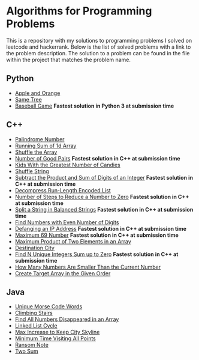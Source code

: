 # Algorithms for Programming Problems
This is a repository with my solutions to programming problems I solved on leetcode and hackerrank. Below is the list of solved problems with a link to the problem description. The solution to a problem can be found in the file within the project that matches the problem name.

## Python
- [Apple and Orange](https://www.hackerrank.com/challenges/apple-and-orange/problem)
- [Same Tree](https://leetcode.com/problems/same-tree/description/)
- [Baseball Game](https://leetcode.com/problems/baseball-game/description/) **Fastest solution in Python 3 at submission time**
## C++ 
- [Palindrome Number](https://leetcode.com/problems/palindrome-number/)
- [Running Sum of 1d Array](https://leetcode.com/problems/running-sum-of-1d-array/)
- [Shuffle the Array](https://leetcode.com/problems/shuffle-the-array/)
- [Number of Good Pairs](https://leetcode.com/problems/number-of-good-pairs/) **Fastest solution in C++ at submission time**
- [Kids With the Greatest Number of Candies](https://leetcode.com/problems/kids-with-the-greatest-number-of-candies/)
- [Shuffle String](https://leetcode.com/problems/shuffle-string/)
- [Subtract the Product and Sum of Digits of an Integer](https://leetcode.com/problems/subtract-the-product-and-sum-of-digits-of-an-integer/) **Fastest solution in C++ at submission time**
- [Decompress Run-Length Encoded List](https://leetcode.com/problems/decompress-run-length-encoded-list/)
- [Number of Steps to Reduce a Number to Zero](https://leetcode.com/problems/number-of-steps-to-reduce-a-number-to-zero/) **Fastest solution in C++ at submission time**
- [Split a String in Balanced Strings](https://leetcode.com/problems/split-a-string-in-balanced-strings/) **Fastest solution in C++ at submission time**
- [Find Numbers with Even Number of Digits](https://leetcode.com/problems/find-numbers-with-even-number-of-digits/)
- [Defanging an IP Address](https://leetcode.com/problems/defanging-an-ip-address/) **Fastest solution in C++ at submission time**
- [Maximum 69 Number](https://leetcode.com/problems/maximum-69-number/) **Fastest solution in C++ at submission time**
- [Maximum Product of Two Elements in an Array](https://leetcode.com/problems/maximum-product-of-two-elements-in-an-array/)
- [Destination City](https://leetcode.com/problems/destination-city/)
- [Find N Unique Integers Sum up to Zero](https://leetcode.com/problems/find-n-unique-integers-sum-up-to-zero/) **Fastest solution in C++ at submission time**
- [How Many Numbers Are Smaller Than the Current Number](https://leetcode.com/problems/how-many-numbers-are-smaller-than-the-current-number/)
- [Create Target Array in the Given Order](https://leetcode.com/problems/create-target-array-in-the-given-order/)

## Java
- [Unique Morse Code Words](https://leetcode.com/problems/unique-morse-code-words/description/)
- [Climbing Stairs](https://leetcode.com/problems/climbing-stairs/description/)
- [Find All Numbers Disappeared in an Array](https://leetcode.com/problems/find-all-numbers-disappeared-in-an-array/description/)
- [Linked List Cycle](https://leetcode.com/problems/linked-list-cycle/description/)
- [Max Increase to Keep City Skyline](https://leetcode.com/problems/max-increase-to-keep-city-skyline/description/)
- [Minimum Time Visiting All Points](https://leetcode.com/problems/minimum-time-visiting-all-points/)
- [Ransom Note](https://leetcode.com/problems/ransom-note/)
- [Two Sum](https://leetcode.com/problems/two-sum/)

